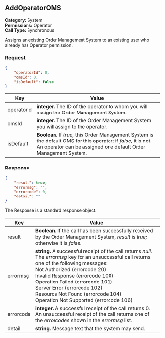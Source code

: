 ## AddOperatorOMS

**Category:** System<br />**Permissions:** Operator<br />**Call Type:** Synchronous

Assigns an existing Order Management System to an existing user who already has Operator permission.

### Request

```json
{
    "operatorId": 0,
    "omsId": 0,
    "isDefault": false
}
```

| Key        | Value                                                        |
| ---------- | ------------------------------------------------------------ |
| operatorId | **integer.** The ID of the operator to whom you will assign the Order Management System. |
| omsId      | **integer.** The ID of the Order Management System you will assign to the operator. |
| isDefault  | **Boolean.** If *true,* this Order Management System is the default OMS for this operator; if *false,* it is not. An operator can be assigned one default Order Management System. |

### Response

```json
{
    "result": true,
    "errormsg": "",
    "errorcode": 0,
    "detail": ""
}
```
The Response is a standard response object.

| Key       | Value                                                        |
| --------- | ------------------------------------------------------------ |
| result    | **Boolean.** If the call has been successfully received by the Order Management System, *result* is *true;* otherwise it is *false.* |
| errormsg  | **string.** A successful receipt of the call returns *null.* The *errormsg* key for an unsuccessful call returns one of the following messages:<br />Not Authorized (errorcode 20)<br />Invalid Response (errorcode 100)<br />Operation Failed (errorcode 101)<br />Server Error (errorcode 102)<br />Resource Not Found (errorcode 104)<br />Operation Not Supported (errorcode 106) |
| errorcode | **integer.** A successful receipt of the call returns 0. An unsuccessful receipt of the call returns one of the *errorcodes* shown in the *errormsg* list. |
| detail    | **string.** Message text that the system may send.           |


